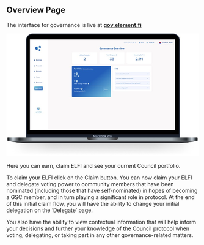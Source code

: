 ## Overview Page

The interface for governance is live at **[gov.element.fi](https://gov.element.fi/)**

![](../../.gitbook/assets/guides/overview_1.jpeg)

Here you can earn, claim ELFI and see your current Council portfolio.

To claim your ELFI click on the Claim button. You can now claim your ELFI and delegate voting power to community members that have been nominated (including those that have self-nominated) in hopes of becoming a GSC member, and in turn playing a significant role in protocol. At the end of this initial claim flow, you will have the ability to change your initial delegation on the ‘Delegate’ page. 

You also have the ability to view contextual information that will help inform your decisions and further your knowledge of the Council protocol when voting, delegating, or taking part in any other governance-related matters.